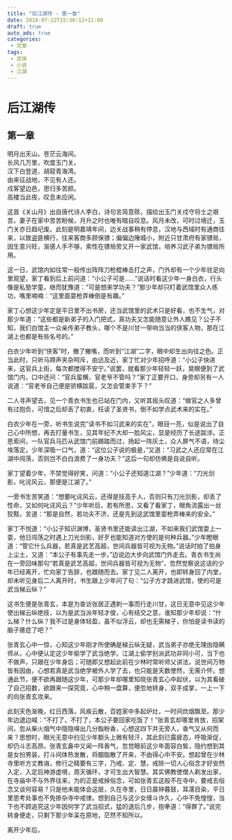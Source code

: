 ```yaml
---
title: "后江湖传 - 第一章"
date: 2018-07-22T15:30:12+11:00
draft: true
auto_ads: true
categories:
 - 文章
tags:
 - 武侠
 - 小说
 - 江湖
---
```

# 后江湖传

## 第一章

明月出天山，苍茫云海间。  
长风几万里，吹度玉门关。  
汉下白登道，胡窥青海湾。  
由来征战地，不见有人还。  
戍客望边邑，思归多苦颜。  
高楼当此夜，叹息未应闲。  

这首《关山月》出自唐代诗人李白，诗句言简意赅，描绘出玉门关戍守将士之艰苦，妻子在家中苦苦盼候，月升之时也唯有暗自叹息。风月未改，可时过境迁，玉门关亦日趋圮废。此刻是明嘉靖年间，边关战事稍有停息，汉地与西域时有通商往来，以致盗匪横行，往来客商多顾保镖；偏偏边陲城小，附近只甘肃府有家镖局，因生意兴旺，渐感人手不够，索性在镖局旁又开一家武馆，培养习武子弟为镖局所用。

这一日，武馆内如往常一般传出阵阵刀枪棍棒击打之声，门外却有一个少年驻足向里观望，家丁看到后上前问道：“小公子可是……”说话时看这少年一身白衣，行头像是私塾学童，继而犹豫道：“可是想来学功夫？”那少年却只盯着武馆里众人练功，嘴里喃喃：“这里面耍枪弄棒倒是有趣。”

家丁心想这少年定是平日里不出书房，还当武馆里的武术只是好看，也不生气，对那少年道：“这些都是新弟子的入门把式，真功夫又怎能随意让外人瞧见？公子不知，我们白馆主一众亲传弟子教头，哪个不是川甘一带响当当的侠客人物，那在江湖上也都是有些名号的。”

白衣少年听到“侠客”时，撇了撇嘴，而听到“江湖”二字，眼中却生出向往之色。正当此时，只听马蹄声夹杂呵斥，由远及近，家丁忙对少年招呼道：“小公子快进来，这官兵上街，每次都搅得不安宁。”说罢，就看那少年轻轻一跃，晃眼便到了武馆门内，口中还问：“官兵蛮横，官老爷不管吗？”家丁正要开口，身旁却另有一人说道：“官老爷自己便是骄横跋扈，又怎会管束手下？”

二人寻声望去，见一个青衣书生也已站在门内，又听其摇头叹道：“做官之人多曾有过抱负，可惜之后却丢了初衷，枉读了圣贤书，倒不如学点武术来的实在。”

白衣少年在一旁，听书生说完“读书不如习武来的实在”，眼目一亮，似是说出了自己心中所想，再去打量书生，见其年纪不大却一脸风尘，显是经历了长途跋涉。正思索间，一队官兵马匹从武馆门前踢踏而过，扬起一阵灰土，众人屏气不语，待尘埃落定，少年深吸一口气，道：“这位公子说的极是，”又道：“习武之人还应常在江湖中闯荡，否则岂不白白浪费了一身功夫？”这后一句却仿佛是自说自听。

家丁望着少年，不禁觉得好笑，问道：“小公子还知道江湖？”少年道：“刀光剑影，叱诧风云，那便是江湖了。”

一旁书生苦笑道：“想要叱诧风云，还得是技高于人，否则只有刀光剑影，却丢了性命，又如何叱诧风云？”少年听后，若有所思，又看了看家丁，眼角流露出一丝狡黠，言道：“那是自然，若功夫不济，还是先到这武馆里耍枪弄棒来的安全。”

家丁不悦道：“小公子知识渊博，圣贤书里还能读出江湖，不如来我们武馆耍上一耍，他日闯荡之时遇上刀光剑影，好歹也能知道对方使的是何种兵器。”少年瞪眼道：“管它什么兵器，若真是武艺高超，世间兵器皆可视为无物。”说话时拍了拍身上尘土，又道：“本公子有事先走一步。”边说边大步向武馆门外走去。青衣书生尚在一旁回味那句“若真是武艺高超，世间兵器皆可视为无物”，忽然觉察说这话的少年已经离开，忙向家丁告辞，也跟随而去。家丁见二人离开，也即转身回了内堂，却未听见身后二人离开时，书生跟上少年问了句：“公子方才跳进武馆，使的可是武当梯云纵？”

这书生便是张青玄，本是为查访张居正遇刺一事而行走川甘，这日无意中见这少年使出梯云纵绝技，以为是武当派年轻才俊，心有结交之意，谁知那少年却说：“什么梯？什么纵？我不过是身体轻盈，虽不似浮云，却也无需梯子，你怕是读书读的脑子癔症了吧？”

张青玄心中一惊，心知这少年刚才所使确是梯云纵无疑，武当弟子亦绝无理由隐瞒师从，心中便认定这少年偷学了武当绝学。江湖上偷学别派武功非同小可，当下也不做声，只跟在少年身后；可随即又想起此前在少林时常听师父讲法，说世间万物皆有因由，心想若真是武当绝学被外人学了去，也只能是天数使然，无需介怀。想通此节，便不欲再跟随这少年，可那少年却哪里知晓张青玄心中起伏，以为其看破了自己招数，欲跟来一探究竟，心中稍一盘算，便忽地转身，双手成掌，一上一下的向张青玄攻来。



此刻天色渐晚，红日西落，风疾云散，百姓家中多起炉灶，一时间炊烟飘至。那少年边退边喊：“不打了，不打了，本公子要回家吃饭了！”张青玄却哪里肯放，招架间，忽从柴火烟气中隐隐嗅出几分脂粉香，心想这四下并无旁人，香气又从何而来？思想时，眼光无意中扫见少年额头上微有轻汗，其此刻已露疲态，呼吸渐促，却仍斗志高昂。张青玄鼻中又闻一阵香气，忽觉眼前这少年面容白皙，隐约想到其是女扮男装，打斗间体热发散，将胭脂散了开来，不由得心中不安。想起曾在少林寺里听方丈教诲，修行之精要有三字，乃戒、定、慧，戒除一切人心俗念才好安然入定，入定后神游虚境，周天循环，才可生出大智慧。其实佛教使僧人剃发出家，在寺庙中不与外界往来，为的正是戒掉俗念，可如张青玄这般不在寺中，要戒去俗念又谈何容易？只是他未能体会这层，久在寺里，日日晨钟暮鼓，耳濡目染，平日里思考处事也不免掺杂寺中戒律。想到自己与这少女缠斗许久，心中不免惶惶，当下也不顾追究这少年因何学了武当招式，猛的退后几步，抱拳道：“得罪了。”说完转身便走，只剩下那少年呆在原地，茫然不知所以。

离开少年后，